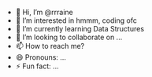 - 👋 Hi, I’m @rrraine
- 👀 I’m interested in hmmm, coding ofc
- 🌱 I’m currently learning Data Structures
- 💞️ I’m looking to collaborate on ...
- 📫 How to reach me? 
- 😄 Pronouns: ...
- ⚡ Fun fact: ...

<!---
rrraine/rrraine is a ✨ special ✨ repository because its `README.md` (this file) appears on your GitHub profile.
You can click the Preview link to take a look at your changes.
--->
